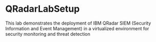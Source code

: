 # QRadarLabSetup
This lab demonstrates the deployment of IBM QRadar SIEM (Security Information and Event Management) in a virtualized environment for security monitoring and threat detection
